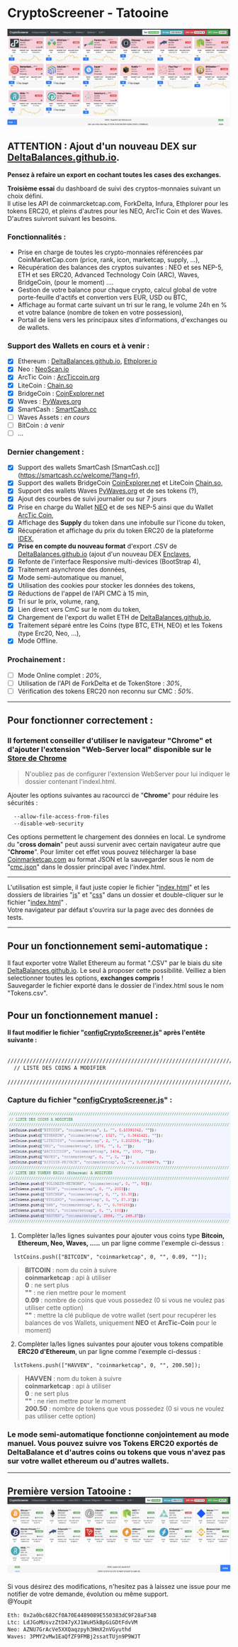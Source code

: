 # CryptoScreener - Tatooine  
![Capture Crypto-Screener](https://raw.githubusercontent.com/Youpit44/cryptoscreener/master/docs/v_Tatooine.png)  
## ATTENTION : Ajout d'un nouveau DEX sur [DeltaBalances.github.io](https://deltabalances.github.io/).
**Pensez à refaire un export en cochant toutes les cases des exchanges.**  
  
    
**Troisième essai** du dashboard de suivi des cryptos-monnaies suivant un choix défini.  
Il utise les API de coinmarcketcap.com, ForkDelta, Infura, Ethplorer pour les tokens ERC20, et pleins d'autres pour les NEO, ArcTic Coin et des Waves. D'autres suivront suivant les besoins. 
   
### Fonctionnalités :  
  * Prise en charge de toutes les crypto-monnaies référencées par CoinMarketCap.com (price, rank, icon, marketcap, supply, ...),  
  * Récupération des balances des cryptos suivantes : NEO et ses NEP-5, ETH et ses ERC20, Advanced Technology Coin (ARC), Waves, BridgeCoin, (pour le moment) ....  
  * Gestion de votre balance pour chaque crypto, calcul global de votre porte-feuille d'actifs et convertion vers EUR, USD ou BTC,  
  * Affichage au format carte suivant un tri sur le rang, le volume 24h en % et votre balance (nombre de token en votre possession),  
  * Portail de liens vers les principaux sites d'informations, d'exchanges ou de wallets.  

### Support des Wallets en cours et à venir :  
- [x] Ethereum : [DeltaBalances.github.io](https://deltabalances.github.io/), [Ethplorer.io](https://Ethplorer.io/)  
- [x] Neo : [NeoScan.io](https://neoscan.io)  
- [x] ArcTic Coin : [ArcTiccoin.org](http://explorer.arcticcoin.org/)  
- [x] LiteCoin : [Chain.so](https://chain.so/)   
- [x] BridgeCoin : [CoinExplorer.net](https://www.coinexplorer.net)   
- [x] Waves : [PyWaves.org](http://dev.pywaves.org/)   
- [x] SmartCash : [SmartCash.cc](https://smartcash.cc/welcome/?lang=fr)   
- [ ] Waves Assets : *en cours*   
- [ ] BitCoin : *à venir*   
- [ ] ...   
  
### Dernier changement :  
- [x] Support des wallets SmartCash [SmartCash.cc]](https://smartcash.cc/welcome/?lang=fr),  
- [x] Support des wallets BridgeCoin [CoinExplorer.net](https://www.coinexplorer.net) et LiteCoin [Chain.so](https://chain.so/),  
- [x] Support des wallets Waves [PyWaves.org](http://dev.pywaves.org/) et de ses tokens (?),  
- [x] Ajout des courbes de suivi journalier ou sur 7 jours  
- [x] Prise en charge du Wallet [NEO](https://neotracker.io/wallet) et de ses NEP-5 ainsi que du Wallet [ArcTic Coin](https://arcticcoin.org/),  
- [x] Affichage des **Supply** du token dans une infobulle sur l'icone du token,  
- [x] Récupération et affichage du prix du token ERC20 de la plateforme [IDEX](https://idex.market/),  
- [x] **Prise en compte du nouveau format** d'export .CSV de [DeltaBalances.github.io](https://deltabalances.github.io/) (ajout d'un nouveau DEX [Enclaves](http://enclaves.io/),  
- [x] Refonte de l'interface Responsive multi-devices (BootStrap 4),  
- [x] Traitement asynchrone des données,  
- [x] Mode semi-automatique ou manuel,  
- [x] Utilisation des cookies pour stocker les données des tokens,  
- [x] Réductions de l'appel de l'API CMC à 15 min,  
- [x] Tri sur le prix, volume, rang,  
- [x] Lien direct vers CmC sur le nom du token,  
- [x] Chargement de l'export du wallet ETH de [DeltaBalances.github.io](https://deltabalances.github.io/),  
- [x] Traitement séparé entre les Coins (type BTC, ETH, NEO) et les Tokens (type Erc20, Neo, ...),  
- [x] Mode Offline.  
  
### Prochainement :  
- [ ] Mode Online complet : *20%*,  
- [ ] Utilisation de l'API de ForkDelta et de TokenStore : *30%*,  
- [ ] Vérification des tokens ERC20 non reconnu sur CMC : *50%*.  

---
## Pour fonctionner correctement :  
### Il fortement conseiller d'utiliser le navigateur "**Chrome**" et d'ajouter l'extension "Web-Server local" disponible sur le [Store de Chrome](https://chrome.google.com/webstore/detail/web-server-for-chrome/ofhbbkphhbklhfoeikjpcbhemlocgigb)  
> N'oubliez pas de configurer l'extension WebServer pour lui indiquer le dossier contenant l'indexl.html.  

Ajouter les options suivantes au racourcci de "**Chrome**" pour réduire les sécurités :  
```
  --allow-file-access-from-files  
  --disable-web-security  
```
Ces options permettent le chargement des données en local. Le syndrome du "**cross domain**" peut aussi survenir avec certain navigateur autre que "**Chrome**". Pour limiter cet effet vous pouvez télécharger la base [Coinmarketcap.com](https://api.coinmarketcap.com/v1/ticker/?limit=0&convert=EUR) au format JSON et la sauvegarder sous le nom de "[cmc.json](https://api.coinmarketcap.com/v1/ticker/?limit=0&convert=EUR)" dans le dossier principal avec l'index.html.  
  
---
L'utilisation est simple, il faut juste copier le fichier "[index.html](index.html)" et les dossiers de librairies "[js](js/)" et "[css](css/)" dans un dossier et double-cliquer sur le fichier "[index.html](index.html)" .  
Votre navigateur par défaut s'ouvrira sur la page avec des données de tests. 
  
---  
## Pour un fonctionnement semi-automatique :  
Il faut exporter votre Wallet Ethereum au format ".CSV" par le biais du site [DeltaBalances.github.io](https://deltabalances.github.io/). Le seul à proposer cette possibilité. Veilliez a bien selectionner toutes les options, **exchanges compris** !    
Sauvegarder le fichier exporté dans le dossier de l'index.html sous le nom "Tokens.csv".   
  
## Pour un fonctionnement manuel :  
__Il faut modifier le fichier "[configCryptoScreener.js](js/configCryptoScreener.js)" après l'entête suivante :__  
```
  ////////////////////////////////////////////////////////////////////////////////////////////////////  
  // LISTE DES COINS A MODIFIER  
  ////////////////////////////////////////////////////////////////////////////////////////////////////  
```
### Capture du fichier "[configCryptoScreener.js](js/configCryptoScreener.js)" :  
![Capture Configuration Crypto-Screener](https://raw.githubusercontent.com/Youpit44/cryptoscreener/master/docs/Config.PNG)  
  
1) Complèter la/les lignes suivantes pour ajouter vous coins type **Bitcoin, Ethereum, Neo, Waves, .....** un par ligne comme l'exemple ci-dessus :  
```
  lstCoins.push(["BITCOIN", "coinmarketcap", 0, "", 0.09, ""]);  
```
> **BITCOIN** : nom du coin à suivre  
> **coinmarketcap** : api à utiliser  
> **0** : ne sert plus  
> **""** : ne rien mettre pour le moment  
> **0.09** : nombre de coins que vous possedez (0 si vous ne voulez pas utiliser cette option)  
> **""** :  mettre la clé publique de votre wallet (sert pour recupérer les balances de vos Wallets, uniquement **NEO** et **ArcTic-Coin** pour le moment)    
           
2) Complèter la/les lignes suivantes pour ajouter vous tokens compatible **ERC20 d'Ethereum**, un par ligne comme l'exemple ci-dessus :  
```
  lstTokens.push(["HAVVEN", "coinmarketcap", 0, "", 200.50]);
```
> **HAVVEN** : nom du token à suivre  
> **coinmarketcap** : api à utiliser  
> **0** : ne sert plus  
> **""** : ne rien mettre pour le moment  
> **200.50** : nombre de tokens que vous possedez (0 si vous ne voulez pas utiliser cette option)  
  
### Le mode semi-automatique fonctionne conjointement au mode manuel. Vous pouvez suivre vos Tokens ERC20 exportés de DeltaBalance et d'autres coins ou tokens que vous n'avez pas sur votre wallet ethereum ou d'autres wallets.   
  
---  
Première version Tatooine :  
![Capture Crypto-Screener](https://raw.githubusercontent.com/Youpit44/cryptoscreener/tatooine/docs/Capture.PNG)  
---  
Si vous désirez des modifications, n'hesitez pas à laissez une issue pour me notifier de votre demande, évolution ou même support.  
@Youpit  
```
Eth: 0x2a0bc682Cf0A70E4489089E550383dC9F28aF34B  
Ltc: LdJGoMUsvzZtD47yXJ1WuH5kBpGiGDtFdvVM  
Neo: AZNU7GrAcVe5XXQaqzpyh3HmX2nVGyuthd  
Waves: 3PMY2vMw1EaQfZF9FMBj2ssatTUjn9P9WJT  
```